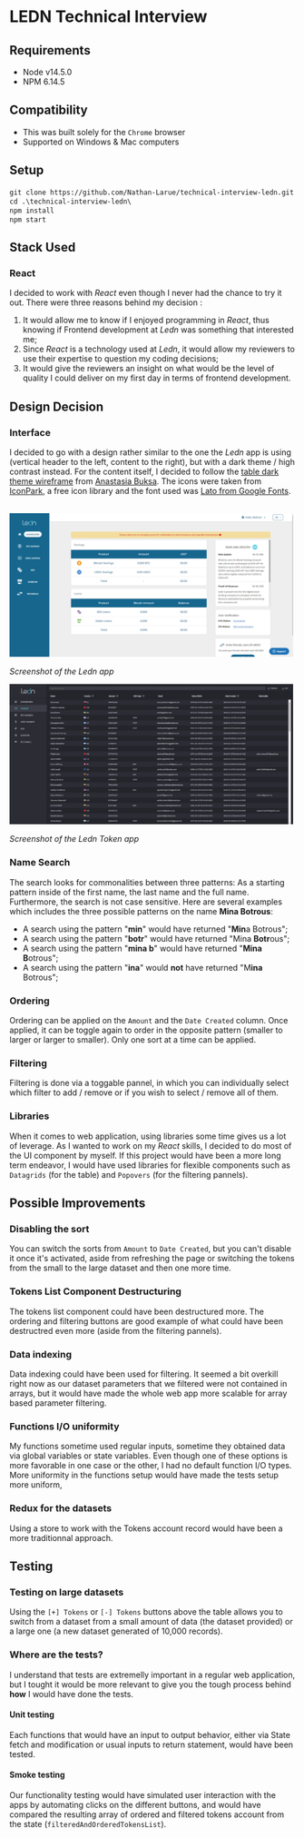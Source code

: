 # LEDN Technical Interview

## Requirements
* Node v14.5.0
* NPM 6.14.5

## Compatibility
* This was built solely for the `Chrome` browser
* Supported on Windows & Mac computers

## Setup
```
git clone https://github.com/Nathan-Larue/technical-interview-ledn.git
cd .\technical-interview-ledn\
npm install
npm start
```

## Stack Used

### React
I decided to work with _React_ even though I never had the chance to try it out. There were three reasons behind my decision : 
1. It would allow me to know if I enjoyed programming in _React_, thus knowing if Frontend development at _Ledn_ was something that interested me;
2. Since _React_ is a technology used at _Ledn_, it would allow my reviewers to use their expertise to question my coding decisions;
3. It would give the reviewers an insight on what would be the level of quality I could deliver on my first day in terms of frontend development.

## Design Decision

### Interface
I decided to go with a design rather similar to the one the _Ledn_ app is using (vertical header to the left, content to the right), but with a dark theme / high contrast instead. For the content itself, I decided to follow the [table dark theme wireframe](https://dribbble.com/shots/6714447/attachments/6714447-Table-Dark-theme?mode=media) from [Anastasia Buksa](https://dribbble.com/buksa). The icons were taken from [IconPark](https://github.com/bytedance/IconPark), a free icon library and the font used was [Lato from Google Fonts](https://fonts.google.com/specimen/Lato?query=lato).

<br>
<img src='./src\assets\Ledn_Regular_App.png' width='500'>

_Screenshot of the Ledn app_


<img src='./src\assets\Ledn_Token_App.png' width='500'>

_Screenshot of the Ledn Token app_

### Name Search
The search looks for commonalities between three patterns: As a starting pattern inside of the first name, the last name and the full name. Furthermore, the search is not case sensitive. Here are several examples which includes the three possible patterns on the name **Mina Botrous**:

* A search using the pattern "**min**" would have returned "**Min**a Botrous";
* A search using the pattern "**botr**" would have returned "Mina **Botr**ous";
* A search using the pattern "**mina b**" would have returned "**Mina B**otrous";
* A search using the pattern "**ina**" would **not** have returned "M**ina** Botrous";

### Ordering
Ordering can be applied on the `Amount` and the `Date Created` column. Once applied, it can be toggle again to order in the opposite pattern (smaller to larger or larger to smaller). Only one sort at a time can be applied.

### Filtering
Filtering is done via a toggable pannel, in which you can individually select which filter to add / remove or if you wish to select / remove all of them.

### Libraries 
When it comes to web application, using libraries some time gives us a lot of leverage. As I wanted to work on my _React_ skills, I decided to do most of the UI component by myself. If this project would have been a more long term endeavor, I would have used libraries for flexible components such as `Datagrids` (for the table) and `Popovers` (for the filtering pannels).

## Possible Improvements

### Disabling the sort
You can switch the sorts from `Amount` to `Date Created`, but you can't disable it once it's activated, aside from refreshing the page or switching the tokens from the small to the large dataset and then one more time. 

### Tokens List Component Destructuring
The tokens list component could have been destructured more. The ordering and filtering buttons are good example of what could have been destructred even more (aside from the filtering pannels).

### Data indexing
Data indexing could have been used for filtering. It seemed a bit overkill right now as our dataset parameters that we filtered were not contained in arrays, but it would have made the whole web app more scalable for array based parameter filtering.

### Functions I/O uniformity 
My functions sometime used regular inputs, sometime they obtained data via global variables or state variables. Even though one of these options is more favorable in one case or the other, I had no default function I/O types. More uniformity in the functions setup would have made the tests setup more uniform,

### Redux for the datasets
Using a store to work with the Tokens account record would have been a more traditionnal approach.

## Testing

### Testing on large datasets
Using the `[+] Tokens` or `[-] Tokens` buttons above the table allows you to switch from a dataset from a small amount of data (the dataset provided) or a large one (a new dataset generated of 10,000 records).

### Where are the tests?
I understand that tests are extremelly important in a regular web application, but I tought it would be more relevant to give you the tough process behind **how** I would have done the tests. 

#### Unit testing
Each functions that would have an input to output behavior, either via State fetch and modification or usual inputs to return statement, would have been tested.

#### Smoke testing
Our functionality testing would have simulated user interaction with the apps by automating clicks on the different buttons, and would have compared the resulting array of ordered and filtered tokens account from the state (`filteredAndOrderedTokensList`).
